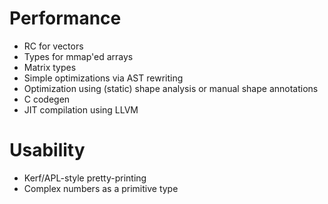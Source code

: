 # Performance

- RC for vectors
- Types for mmap'ed arrays
- Matrix types
- Simple optimizations via AST rewriting
- Optimization using (static) shape analysis or manual shape annotations
- C codegen
- JIT compilation using LLVM

# Usability

- Kerf/APL-style pretty-printing
- Complex numbers as a primitive type